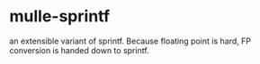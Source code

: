 # mulle-sprintf

an extensible variant of sprintf. Because floating point is hard, FP conversion is handed down to sprintf.

